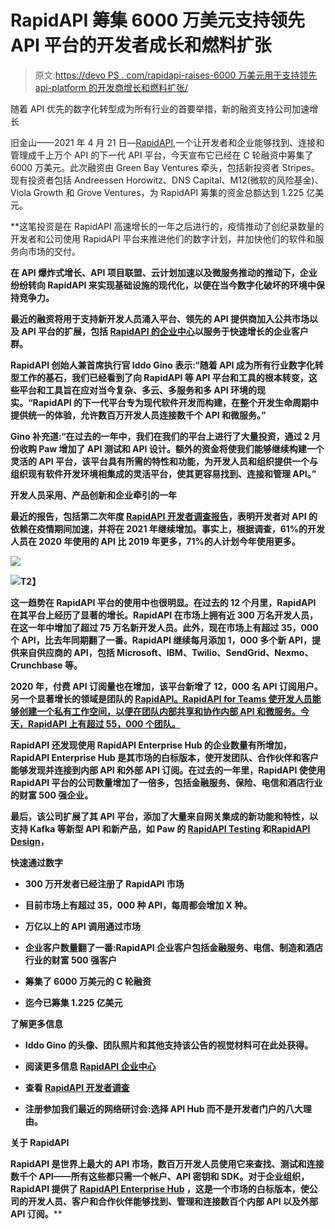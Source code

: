 # RapidAPI 筹集 6000 万美元支持领先 API 平台的开发者成长和燃料扩张

> 原文:[https://devo PS . com/rapidapi-raises-6000 万美元用于支持领先 api-platform 的开发商增长和燃料扩张/](https://devops.com/rapidapi-raises-60m-to-support-developer-growth-and-fuel-expansion-of-leading-api-platform/)

随着 API 优先的数字化转型成为所有行业的首要举措，新的融资支持公司加速增长

旧金山——2021 年 4 月 21 日—[RapidAPI](https://rapidapi.com/),一个让开发者和企业能够找到、连接和管理成千上万个 API 的下一代 API 平台，今天宣布它已经在 C 轮融资中筹集了 6000 万美元。此次融资由 Green Bay Ventures 牵头，包括新投资者 Stripes。现有投资者包括 Andreessen Horowitz、DNS Capital、M12(微软的风险基金)、Viola Growth 和 Grove Ventures，为 RapidAPI 筹集的资金总额达到 1.225 亿美元。

 **这笔投资是在 RapidAPI 高速增长的一年之后进行的，疫情推动了创纪录数量的开发者和公司使用 RapidAPI 平台来推进他们的数字计划，并加快他们的软件和服务向市场的交付。

**在 API 爆炸式增长、API 项目联盟、云计划加速以及微服务推动的推动下，企业纷纷转向 RapidAPI 来实现基础设施的现代化，以便在当今数字化破坏的环境中保持竞争力。**

****最近的融资将用于支持新开发人员涌入平台、领先的 API 提供商加入公共市场以及 API 平台的扩展，包括 [RapidAPI 的企业中心](https://rapidapi.com/enterprise)以服务于快速增长的企业客户群。****

******RapidAPI 创始人兼首席执行官 Iddo Gino 表示:“随着 API 成为所有行业数字化转型工作的基石，我们已经看到了向 RapidAPI 等 API 平台和工具的根本转变，这些平台和工具旨在应对当今复杂、多云、多服务和多 API 环境的现实。“RapidAPI 的下一代平台专为现代软件开发而构建，在整个开发生命周期中提供统一的体验，允许数百万开发人员连接数千个 API 和微服务。”******

******Gino 补充道:“在过去的一年中，我们在我们的平台上进行了大量投资，通过 2 月份收购 Paw 增加了 API 测试和 API 设计。额外的资金将使我们能够继续构建一个灵活的 API 平台，该平台具有所需的特性和功能，为开发人员和组织提供一个与组织现有软件开发环境相集成的灵活平台，使其更容易找到、连接和管理 API。”******

******开发人员采用、产品创新和企业牵引的一年******

******最近的报告，包括第二次年度 [RapidAPI 开发者调查报告](https://rapidapi.com/developer-survey/)，表明开发者对 API 的依赖在疫情期间加速，并将在 2021 年继续增加。事实上，根据调查，61%的开发人员在 2020 年使用的 API 比 2019 年更多，71%的人计划今年使用更多。******

******![](../Images/7ff63d624165cdb6edc8d64a2907baf3.png)******

********![](../Images/9c6fc718eb07776e5b2681d08b66136f.png)T2】********

****这一趋势在 RapidAPI 平台的使用中也很明显。在过去的 12 个月里，RapidAPI 在其平台上经历了显著的增长。RapidAPI 在市场上拥有近 300 万名开发人员，在这一年中增加了超过 75 万名新开发人员。此外，现在市场上有超过 35，000 个 API，比去年同期翻了一番。RapidAPI 继续每月添加 1，000 多个新 API，提供来自供应商的 API，包括 Microsoft、IBM、Twilio、SendGrid、Nexmo、Crunchbase 等。****

****2020 年，付费 API 订阅量也在增加，该平台新增了 12，000 名 API 订阅用户。另一个显著增长的领域是团队的 [RapidAPI。RapidAPI for Teams 使开发人员能够创建一个私有工作空间，以便在团队内部共享和协作内部 API 和微服务。今天，RapidAPI 上有超过 55，000 个团队。](https://rapidapi.com/teams)****

****RapidAPI 还发现使用 RapidAPI Enterprise Hub 的企业数量有所增加，RapidAPI Enterprise Hub 是其市场的白标版本，使开发团队、合作伙伴和客户能够发现并连接到内部 API 和外部 API 订阅。在过去的一年里，RapidAPI 使使用 RapidAPI 平台的公司数量增加了一倍多，包括金融服务、保险、电信和酒店行业的财富 500 强企业。****

****最后，该公司扩展了其 API 平台，添加了大量来自网关集成的新功能和特性，以支持 Kafka 等新型 API 和新产品，如 Paw 的 [RapidAPI Testing](https://rapidapi.com/products/api-testing/) 和[RapidAPI Design](https://rapidapi.com/products/api-design/)，****

****快速通过数字****

*   ****300 万开发者已经注册了 RapidAPI 市场****

*   ****目前市场上有超过 35，000 种 API，每周都会增加 X 种。****

*   ****万亿以上的 API 调用通过市场****

*   ****企业客户数量翻了一番:RapidAPI 企业客户包括金融服务、电信、制造和酒店行业的财富 500 强客户****

*   ****筹集了 6000 万美元的 C 轮融资****

*   ****迄今已筹集 1.225 亿美元****

****了解更多信息****

*   ****Iddo Gino 的头像、团队照片和其他支持该公告的视觉材料可在此处获得。****

*   ****阅读更多信息 [RapidAPI 企业中心](https://rapidapi.com/products/enterprise-hub/)****

*   ****查看 [RapidAPI 开发者调查](https://rapidapi.com/developer-survey/)****

*   ****注册参加我们最近的网络研讨会:选择 API Hub 而不是开发者门户的八大理由。****

****关于 RapidAPI****

****RapidAPI 是世界上最大的 API 市场，数百万开发人员使用它来查找、测试和连接数千个 API——所有这些都只需一个帐户、API 密钥和 SDK。对于企业组织，RapidAPI 提供了 [RapidAPI Enterprise Hub](https://cts.businesswire.com/ct/CT?id=smartlink&url=https%3A%2F%2Frapidapi.com%2Fenterprise&esheet=52345350&newsitemid=20201209005371&lan=en-US&anchor=RapidAPI+Enterprise+Hub&index=7&md5=b46bc9d0879988ef537220e2cd80f28c) ，这是一个市场的白标版本，使公司的开发人员、客户和合作伙伴能够找到、管理和连接数百个内部 API 以及外部 API 订阅。******